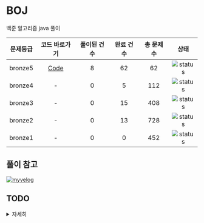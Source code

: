 # BOJ
백준 알고리즘 java 풀이


| 문제등급 | 코드 바로가기              | 풀이된 건 수        | 완료 건 수 | 총 문제 수 |  상태             |
| :--: | :--------------------------: | :-----------------: | :---------:  | :------: |:---------------:|
| bronze5 | [Code](./boj/bronze5) | 8 | 62 | 62 | ![status][DONE] |
| bronze4 | - | 0 | 5 | 112 | ![status][Doing] |
| bronze3 | - | 0 | 15 | 408 | ![status][Doing] |
| bronze2 | - | 0 | 13 | 728 | ![status][Doing] |
| bronze1 | - | 0 | 0 | 452 | ![status][Doing] |

## 풀이 참고

  
[![myvelog](https://img.shields.io/badge/내%20백준%20알고리즘%20정리%20-바로가기-18D6A5)](https://velog.io/@osk3856/series/BOJ)

## TODO

<details>
  <summary>자세히</summary>
  
   - [x] 08.08(일) 까지 브론즈 5 끝내기 - completed on 08.07
   - [ ] 백준 기초강의에 수렴하는 부분 시작하기
  
</details>



[DOING]: https://img.shields.io/badge/-진행%20중-31AE0F
[DONE]: https://img.shields.io/badge/-완%20료-006EBD
